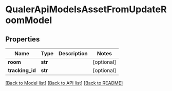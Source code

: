 # QualerApiModelsAssetFromUpdateRoomModel

## Properties
Name | Type | Description | Notes
------------ | ------------- | ------------- | -------------
**room** | **str** |  | [optional] 
**tracking_id** | **str** |  | [optional] 

[[Back to Model list]](../README.md#documentation-for-models) [[Back to API list]](../README.md#documentation-for-api-endpoints) [[Back to README]](../README.md)


